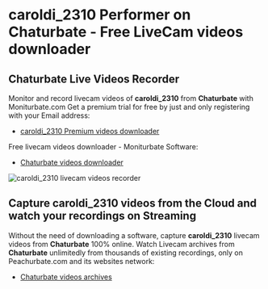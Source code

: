 # caroldi_2310 Performer on Chaturbate - Free LiveCam videos downloader

## Chaturbate Live Videos Recorder

Monitor and record livecam videos of **caroldi_2310** from **Chaturbate** with Moniturbate.com
Get a premium trial for free by just and only registering with your Email address:
* [caroldi_2310 Premium videos downloader](https://moniturbate.com/request-demo-licence-key.html)

Free livecam videos downloader - Moniturbate Software:
* [Chaturbate videos downloader](https://moniturbate.com/moniturbate-download-software.html)

![caroldi_2310 livecam videos recorder](https://peachurnet.com/templates/moniturbate-software.png)


## Capture caroldi_2310 videos from the Cloud and watch your recordings on Streaming

Without the need of downloading a software, capture **caroldi_2310** livecam videos from **Chaturbate** 100% online.
Watch Livecam archives from **Chaturbate** unlimitedly from thousands of existing recordings, only on Peachurbate.com and its websites network:
* [Chaturbate videos archives](https://peachurnet.com/)